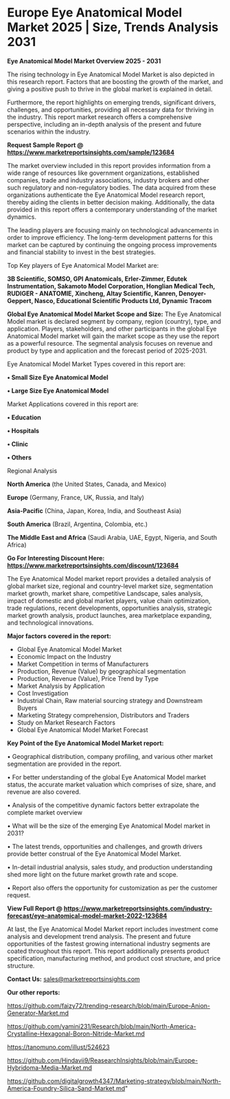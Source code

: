 # Europe Eye Anatomical Model Market 2025 | Size, Trends Analysis 2031

<Strong> Eye Anatomical Model Market Overview 2025 - 2031</strong>

The rising technology in Eye Anatomical Model Market is also depicted in this research report. Factors that are boosting the growth of the market, and giving a positive push to thrive in the global market is explained in detail.

Furthermore, the report highlights on emerging trends, significant drivers, challenges, and opportunities, providing all necessary data for thriving in the industry. This report market research offers a comprehensive perspective, including an in-depth analysis of the present and future scenarios within the industry.

<strong>Request Sample Report @ <a href=https://www.marketreportsinsights.com/sample/123684>https://www.marketreportsinsights.com/sample/123684</a></strong>

The market overview included in this report provides information from a wide range of resources like government organizations, established companies, trade and industry associations, industry brokers and other such regulatory and non-regulatory bodies. The data acquired from these organizations authenticate the Eye Anatomical Model research report, thereby aiding the clients in better decision making. Additionally, the data provided in this report offers a contemporary understanding of the market dynamics.

The leading players are focusing mainly on technological advancements in order to improve efficiency. The long-term development patterns for this market can be captured by continuing the ongoing process improvements and financial stability to invest in the best strategies.

Top Key players of Eye Anatomical Model Market are:

<strong>3B Scientific, SOMSO, GPI Anatomicals, Erler-Zimmer, Edutek Instrumentation, Sakamoto Model Corporation, Honglian Medical Tech, RUDIGER - ANATOMIE, Xincheng, Altay Scientific, Kanren, Denoyer-Geppert, Nasco, Educational  Scientific Products Ltd, Dynamic Tracom</strong>

<strong><b>Global Eye Anatomical Model Market Scope and Size:</b></strong>
The Eye Anatomical Model market is declared segment by company, region (country), type, and application. Players, stakeholders, and other participants in the global Eye Anatomical Model market will gain the market scope as they use the report as a powerful resource. The segmental analysis focuses on revenue and product by type and application and the forecast period of 2025-2031.

Eye Anatomical Model Market Types covered in this report are:

<strong>• Small Size Eye Anatomical Model

• Large Size Eye Anatomical Model</strong>

Market Applications covered in this report are:

<strong>• Education

• Hospitals

• Clinic

• Others</strong> 

Regional Analysis

<strong>North America</strong> (the United States, Canada, and Mexico)

<strong>Europe</strong> (Germany, France, UK, Russia, and Italy)

<strong>Asia-Pacific</strong> (China, Japan, Korea, India, and Southeast Asia)

<strong>South America</strong> (Brazil, Argentina, Colombia, etc.)

<strong>The Middle East and Africa</strong> (Saudi Arabia, UAE, Egypt, Nigeria, and South Africa)

<strong>Go For Interesting Discount Here: <a href=https://www.marketreportsinsights.com/discount/123684>https://www.marketreportsinsights.com/discount/123684</a></strong>

The Eye Anatomical Model market report provides a detailed analysis of global market size, regional and country-level market size, segmentation market growth, market share, competitive Landscape, sales analysis, impact of domestic and global market players, value chain optimization, trade regulations, recent developments, opportunities analysis, strategic market growth analysis, product launches, area marketplace expanding, and technological innovations.

<strong><b>Major factors covered in the report:</b></strong>
<ul>
  <li>Global Eye Anatomical Model Market </li>
  <li>Economic Impact on the Industry</li>
  <li>Market Competition in terms of Manufacturers</li>
  <li>Production, Revenue (Value) by geographical segmentation</li>
  <li>Production, Revenue (Value), Price Trend by Type</li>
  <li>Market Analysis by Application</li>
  <li>Cost Investigation</li>
  <li>Industrial Chain, Raw material sourcing strategy and Downstream Buyers</li>
  <li>Marketing Strategy comprehension, Distributors and Traders</li>
  <li>Study on Market Research Factors</li>
  <li>Global Eye Anatomical Model Market Forecast</li>
</ul>

<strong><b>Key Point of the Eye Anatomical Model Market report:</b></strong>

• Geographical distribution, company profiling, and various other market segmentation are provided in the report.

• For better understanding of the global Eye Anatomical Model market status, the accurate market valuation which comprises of size, share, and revenue are also covered.

• Analysis of the competitive dynamic factors better extrapolate the complete market overview

• What will be the size of the emerging Eye Anatomical Model market in 2031?

• The latest trends, opportunities and challenges, and growth drivers provide better construal of the Eye Anatomical Model Market.

• In-detail industrial analysis, sales study, and production understanding shed more light on the future market growth rate and scope.

• Report also offers the opportunity for customization as per the customer request.

<strong><b>View Full Report @ <a href=https://www.marketreportsinsights.com/industry-forecast/eye-anatomical-model-market-2022-123684>https://www.marketreportsinsights.com/industry-forecast/eye-anatomical-model-market-2022-123684</a></b></strong>


At last, the Eye Anatomical Model Market report includes investment come analysis and development trend analysis. The present and future opportunities of the fastest growing international industry segments are coated throughout this report. This report additionally presents product specification, manufacturing method, and product cost structure, and price structure.

<strong>Contact Us:</strong>
sales@marketreportsinsights.com

<strong>Our other reports:</strong>

<a href=https://github.com/faizy72/trending-research/blob/main/Europe-Anion-Generator-Market.md>https://github.com/faizy72/trending-research/blob/main/Europe-Anion-Generator-Market.md</a>

<a href=https://github.com/yamini231/Research/blob/main/North-America-Crystalline-Hexagonal-Boron-Nitride-Market.md>https://github.com/yamini231/Research/blob/main/North-America-Crystalline-Hexagonal-Boron-Nitride-Market.md</a>

<a href=https://tanomuno.com/illust/524623>https://tanomuno.com/illust/524623</a>

<a href=https://github.com/Hindavii9/ReasearchInsights/blob/main/Europe-Hybridoma-Media-Market.md>https://github.com/Hindavii9/ReasearchInsights/blob/main/Europe-Hybridoma-Media-Market.md</a>

<a href=https://github.com/digitalgrowth4347/Marketing-strategy/blob/main/North-America-Foundry-Silica-Sand-Market.md>https://github.com/digitalgrowth4347/Marketing-strategy/blob/main/North-America-Foundry-Silica-Sand-Market.md</a>"
